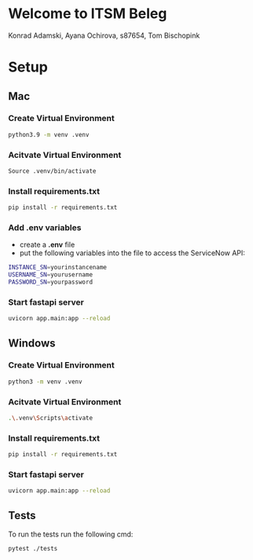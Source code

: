 # Welcome to ITSM Beleg 

Konrad Adamski, Ayana Ochirova, s87654, Tom Bischopink

# Setup

## **Mac**
### Create Virtual Environment
```bash 
python3.9 -m venv .venv
```
### Acitvate Virtual Environment
```bash
Source .venv/bin/activate
```

### Install requirements.txt
```bash
pip install -r requirements.txt
```

### Add .env variables

- create a **.env** file 
- put the following variables into the file to access the ServiceNow API:

```bash
INSTANCE_SN=yourinstancename
USERNAME_SN=yourusername
PASSWORD_SN=yourpassword
```

### Start fastapi server
```bash
uvicorn app.main:app --reload
```


## **Windows**
### Create Virtual Environment
```bash 
python3 -m venv .venv
```
### Acitvate Virtual Environment
```bash
.\.venv\Scripts\activate
```

### Install requirements.txt 
```bash
pip install -r requirements.txt
```

### Start fastapi server
```bash
uvicorn app.main:app --reload
```

## **Tests**
To run the tests run the following cmd:
```bash
pytest ./tests
```